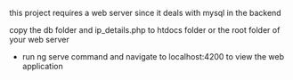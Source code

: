
this project requires a web server since it deals with mysql in the backend

copy the db folder and ip_details.php to htdocs folder or the root folder of your web server


* run ng serve command and navigate to localhost:4200 to view the web application
